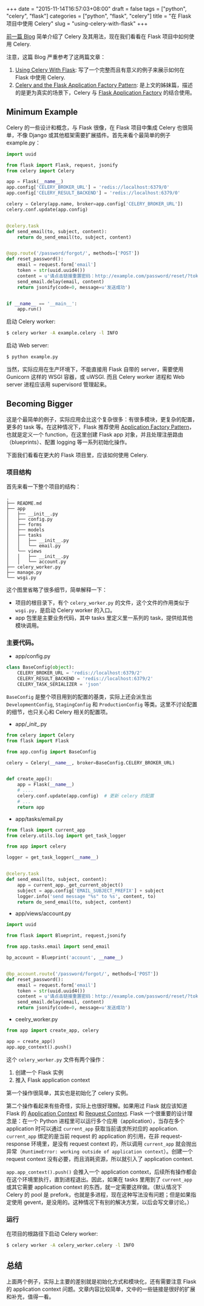 +++
date = "2015-11-14T16:57:03+08:00"
draft = false
tags = ["python", "celery", "flask"]
categories = ["python", "flask", "celery"]
title = "在 Flask 项目中使用 Celery"
slug = "using-celery-with-flask"
+++

[前一篇 Blog](/posts/2015/11/a-introduction-to-celery/) 简单介绍了 Celery 及其用法，现在我们看看在 Flask 项目中如何使用 Celery.

注意，这篇 Blog 严重参考了这两篇文章：

1. [Using Celery With Flask](http://blog.miguelgrinberg.com/post/using-celery-with-flask): 写了一个完整而且有意义的例子来展示如何在 Flask 中使用 Celery.
2. [Celery and the Flask Application Factory Pattern](http://blog.miguelgrinberg.com/post/celery-and-the-flask-application-factory-pattern): 是上文的姊妹篇，描述的是更为真实的场景下，Celery 与 [Flask Application Factory](http://flask.pocoo.org/docs/0.10/patterns/appfactories/) 的结合使用。

<!--more-->

## Minimum Example

Celery 的一些设计和概念，与 Flask 很像，在 Flask 项目中集成 Celery 也很简单，不像 Django 或其他框架需要扩展插件。首先来看个最简单的例子 example.py：

```python
import uuid

from flask import Flask, request, jsonify
from celery import Celery

app = Flask(__name__)
app.config['CELERY_BROKER_URL'] = 'redis://localhost:6379/0'
app.config['CELERY_RESULT_BACKEND'] = 'redis://localhost:6379/0'

celery = Celery(app.name, broker=app.config['CELERY_BROKER_URL'])
celery.conf.update(app.config)


@celery.task
def send_email(to, subject, content):
    return do_send_email(to, subject, content)


@app.route('/password/forgot/', methods=['POST'])
def reset_password():
    email = request.form['email']
    token = str(uuid.uuid4())
    content = u'请点击链接重置密码：http://example.com/password/reset/?token=%s' % token
    send_email.delay(email, content)
    return jsonify(code=0, message=u'发送成功')


if __name__ == '__main__':
    app.run()
```

启动 Celery worker:

```bash
$ celery worker -A example.celery -l INFO
```

启动 Web server:

```bash
$ python example.py
```

当然，实际应用在生产环境下，不能直接用 Flask 自带的 server，需要使用 Gunicorn 这样的 WSGI 容器，或 uWSGI. 而且 Celery worker 进程和 Web server 进程应该用 supervisord 管理起来。

## Becoming Bigger

这是个最简单的例子，实际应用会比这个复杂很多：有很多模块，更复杂的配置，更多的 task 等。在这种情况下，Flask 推荐使用 [Application Factory Pattern](http://flask.pocoo.org/docs/0.10/patterns/appfactories/)，也就是定义一个 function，在这里创建 Flask app 对象，并且处理注册路由（blueprints）、配置 logging 等一系列初始化操作。

下面我们看看在更大的 Flask 项目里，应该如何使用 Celery.

### 项目结构

首先来看一下整个项目的结构：

```
.
├── README.md
├── app
│   ├── __init__.py
│   ├── config.py
│   ├── forms
│   ├── models
│   ├── tasks
│   │   ├── __init__.py
│   │   └── email.py
│   └── views
│   │   ├── __init__.py
│   │   └── account.py
├── celery_worker.py
├── manage.py
└── wsgi.py
```

这个图里省略了很多细节，简单解释一下：

- 项目的根目录下，有个 `celery_worker.py` 的文件，这个文件的作用类似于 `wsgi.py`，是启动 Celery worker 的入口。
- app 包里是主要业务代码，其中 tasks 里定义里一系列的 task，提供给其他模块调用。

### 主要代码。

- app/config.py

```python
class BaseConfig(object):
    CELERY_BROKER_URL = 'redis://localhost:6379/2'
    CELERY_RESULT_BACKEND = 'redis://localhost:6379/2'
    CELERY_TASK_SERIALIZER = 'json'
```

`BaseConfig` 是整个项目用到的配置的基类，实际上还会派生出 `DevelopmentConfig`, `StagingConfig` 和 `ProductionConfig` 等类。这里不讨论配置的细节，也只关心和 Celery 相关的配置项。

- app/\__init__.py

```python
from celery import Celery
from flask import Flask

from app.config import BaseConfig

celery = Celery(__name__, broker=BaseConfig.CELERY_BROKER_URL)


def create_app():
    app = Flask(__name__)
    # ....
    celery.conf.update(app.config)	# 更新 celery 的配置
    # ...
    return app
```

- app/tasks/email.py

```python
from flask import current_app
from celery.utils.log import get_task_logger

from app import celery

logger = get_task_logger(__name__)


@celery.task
def send_email(to, subject, content):
    app = current_app._get_current_object()
    subject = app.config['EMAIL_SUBJECT_PREFIX'] + subject
    logger.info('send message "%s" to %s', content, to)
    return do_send_email(to, subject, content)
```

- app/views/account.py

```python
import uuid

from flask import Blueprint, request,jsonify

from app.tasks.email import send_email

bp_account = Blueprint('account', __name__)


@bp_account.route('/password/forgot/', methods=['POST'])
def reset_password():
    email = request.form['email']
    token = str(uuid.uuid4())
    content = u'请点击链接重置密码：http://example.com/password/reset/?token=%s' % token
    send_email.delay(email, content)
    return jsonify(code=0, message=u'发送成功')
```

- ceelry_worker.py

```python
from app import create_app, celery

app = create_app()
app.app_context().push()
```

这个 `celery_worker.py` 文件有两个操作：

1. 创建一个 Flask 实例
2. 推入 Flask application context

第一个操作很简单，其实也是初始化了 celery 实例。

第二个操作看起来有些奇怪，实际上也很好理解。如果用过 Flask 就应该知道 Flask 的 [Application Context](http://flask.pocoo.org/docs/0.10/appcontext/) 和 [Request Context](http://flask.pocoo.org/docs/0.10/reqcontext/). Flask 一个很重要的设计理念是：在一个 Python 进程里可以运行多个应用（application），当存在多个 application 时可以通过 `current_app` 获取当前请求所对应的 application. `current_app` 绑定的是当前 request 的 application 的引用，在非 request-response 环境里，是没有 request context 的，所以调用 `current_app` 就会抛出异常（`RuntimeError: working outside of application context`）。创建一个 request context 没有必要，而且消耗资源，所以就引入了 application context.

`app.app_context().push()` 会推入一个 application context，后续所有操作都会在这个环境里执行，直到进程退出。因此，如果在 tasks 里用到了 `current_app` 或其它需要 application context 的东西，就一定需要这样做。（默认情况下 Celery 的 pool 是 prefork，也就是多进程，现在这种写法没有问题；但是如果指定使用 gevent，是没用的。这种情况下有别的解决方案，以后会写文章讨论。）

### 运行

在项目的根路径下启动 Celery worker:

```bash
$ celery worker -A celery_worker.celery -l INFO
```

## 总结

上面两个例子，实际上主要的差别就是初始化方式和模块化，还有需要注意 Flask 的 application context 问题。文章内容比较简单，文中的一些链接是很好的扩展和补充，值得一看。
